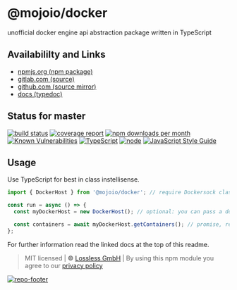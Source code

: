 # @mojoio/docker

unofficial docker engine api abstraction package written in TypeScript

## Availabililty and Links

- [npmjs.org (npm package)](https://www.npmjs.com/package/@mojoio/docker)
- [gitlab.com (source)](https://gitlab.com/mojoio/docker)
- [github.com (source mirror)](https://github.com/mojoio/docker)
- [docs (typedoc)](https://mojoio.gitlab.io/docker/)

## Status for master

[![build status](https://gitlab.com/mojoio/docker/badges/master/build.svg)](https://gitlab.com/mojoio/docker/commits/master)
[![coverage report](https://gitlab.com/mojoio/docker/badges/master/coverage.svg)](https://gitlab.com/mojoio/docker/commits/master)
[![npm downloads per month](https://img.shields.io/npm/dm/@mojoio/docker.svg)](https://www.npmjs.com/package/@mojoio/docker)
[![Known Vulnerabilities](https://snyk.io/test/npm/@mojoio/docker/badge.svg)](https://snyk.io/test/npm/@mojoio/docker)
[![TypeScript](https://img.shields.io/badge/TypeScript->=%203.x-blue.svg)](https://nodejs.org/dist/latest-v10.x/docs/api/)
[![node](https://img.shields.io/badge/node->=%2010.x.x-blue.svg)](https://nodejs.org/dist/latest-v10.x/docs/api/)
[![JavaScript Style Guide](https://img.shields.io/badge/code%20style-prettier-ff69b4.svg)](https://prettier.io/)

## Usage

Use TypeScript for best in class instellisense.

```typescript
import { DockerHost } from '@mojoio/docker'; // require Dockersock class

const run = async () => {
  const myDockerHost = new DockerHost(); // optional: you can pass a domain to the contructor, defaults to  /var/run/docker.sock

  const containers = await myDockerHost.getContainers(); // promise, resolve with an array of DockerContainers
};
```

For further information read the linked docs at the top of this readme.

> MIT licensed | **&copy;** [Lossless GmbH](https://lossless.gmbh)
> | By using this npm module you agree to our [privacy policy](https://lossless.gmbH/privacy)

[![repo-footer](https://lossless.gitlab.io/publicrelations/repofooter.svg)](https://maintainedby.lossless.com)
